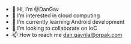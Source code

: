 - 👋 Hi, I’m @DanGav
- 👀 I’m interested in cloud computing
- 🌱 I’m currently learning Android development
- 💞️ I’m looking to collaborate on IoC
- 📫 How to reach me dan.gavrila@orpak.com

<!---
DanGav/DanGav is a ✨ special ✨ repository because its `README.md` (this file) appears on your GitHub profile.
You can click the Preview link to take a look at your changes.
--->
